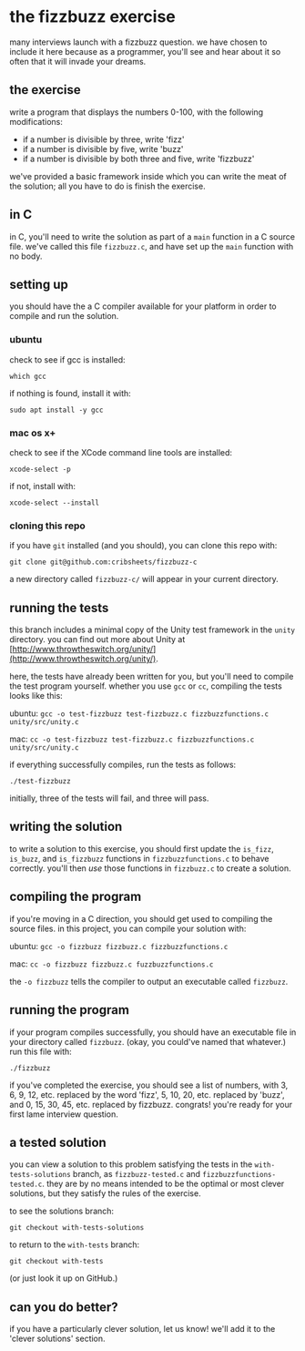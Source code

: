 # the fizzbuzz exercise

many interviews launch with a fizzbuzz question.
we have chosen to include it here because as a programmer,
you'll see and hear about it so often that it will
invade your dreams.

## the exercise

write a program that displays the numbers 0-100, with
the following modifications:

* if a number is divisible by three, write 'fizz'
* if a number is divisible by five, write 'buzz'
* if a number is divisible by both three and five, write 'fizzbuzz'

we've provided a basic framework inside which you can
write the meat of the solution; all you have to do is
finish the exercise.

## in C

in C, you'll need to write the solution as part of a `main`
function in a C source file. we've called this file `fizzbuzz.c`,
and have set up the `main` function with no body.

## setting up

you should have the a C compiler available for your platform
in order to compile and run the solution.

### ubuntu

check to see if gcc is installed:

`which gcc`

if nothing is found, install it with:

`sudo apt install -y gcc`

### mac os x+

check to see if the XCode command line tools are installed:

`xcode-select -p`

if not, install with:

`xcode-select --install`

### cloning this repo

if you have `git` installed (and you should), you can clone
this repo with:

`git clone git@github.com:cribsheets/fizzbuzz-c`

a new directory called `fizzbuzz-c/` will appear in your
current directory.

## running the tests

this branch includes a minimal copy of the Unity test framework in the `unity` directory.
you can find out more about Unity at
[http://www.throwtheswitch.org/unity/](http://www.throwtheswitch.org/unity/).

here, the tests have already been written for you, but you'll need to compile
the test program yourself. whether you use `gcc` or `cc`, compiling
the tests looks like this:

ubuntu: `gcc -o test-fizzbuzz test-fizzbuzz.c fizzbuzzfunctions.c unity/src/unity.c`

mac: `cc -o test-fizzbuzz test-fizzbuzz.c fizzbuzzfunctions.c unity/src/unity.c`

if everything successfully compiles, run the tests as follows:

`./test-fizzbuzz`

initially, three of the tests will fail, and three will pass.

## writing the solution

to write a solution to this exercise, you should first update the
`is_fizz`, `is_buzz`, and `is_fizzbuzz` functions in `fizzbuzzfunctions.c`
to behave correctly. you'll then _use_ those functions in `fizzbuzz.c` to
create a solution.

## compiling the program

if you're moving in a C direction, you should get used to
compiling the source files. in this project, you can
compile your solution with:

ubuntu: `gcc -o fizzbuzz fizzbuzz.c fizzbuzzfunctions.c`

mac: `cc -o fizzbuzz fizzbuzz.c fuzzbuzzfunctions.c`

the `-o fizzbuzz` tells the compiler to output an executable
called `fizzbuzz`.

## running the program

if your program compiles successfully, you should have an
executable file in your directory called `fizzbuzz`. (okay, 
you could've named that whatever.) run this file with:

`./fizzbuzz`

if you've completed the exercise, you should see a list
of numbers, with 3, 6, 9, 12, etc. replaced by the word 'fizz',
5, 10, 20, etc. replaced by 'buzz', and 0, 15, 30, 45, etc. 
replaced by fizzbuzz. congrats! you're ready for your first
lame interview question.

## a tested solution

you can view a solution to this problem satisfying the tests in the
`with-tests-solutions` branch, as `fizzbuzz-tested.c` and 
`fizzbuzzfunctions-tested.c`. they are by no means
intended to be the optimal or most clever solutions, but they
satisfy the rules of the exercise.

to see the solutions branch:

`git checkout with-tests-solutions`

to return to the `with-tests` branch:

`git checkout with-tests`

(or just look it up on GitHub.)

## can you do better?

if you have a particularly clever solution, let us know!
we'll add it to the 'clever solutions' section.
